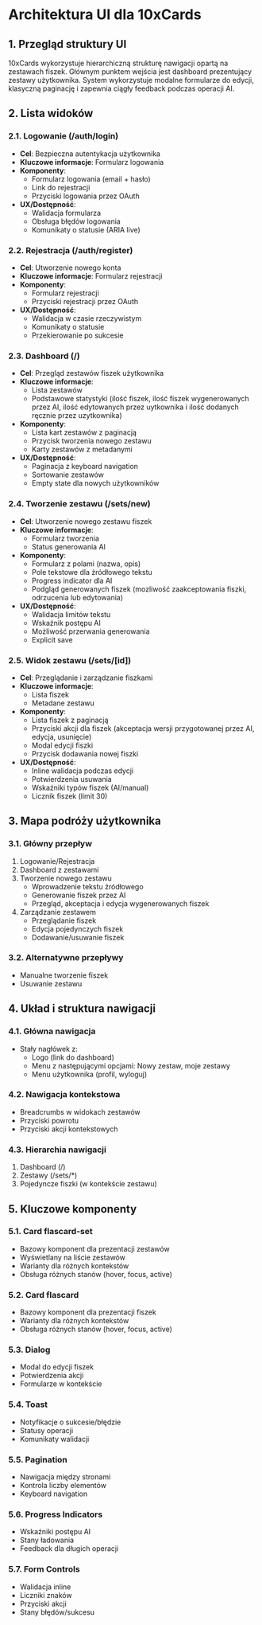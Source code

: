 # Architektura UI dla 10xCards

## 1. Przegląd struktury UI

10xCards wykorzystuje hierarchiczną strukturę nawigacji opartą na zestawach fiszek. Głównym punktem wejścia jest dashboard prezentujący zestawy użytkownika. System wykorzystuje modalne formularze do edycji, klasyczną paginację i zapewnia ciągły feedback podczas operacji AI.

## 2. Lista widoków

### 2.1. Logowanie (/auth/login)

- **Cel**: Bezpieczna autentykacja użytkownika
- **Kluczowe informacje**: Formularz logowania
- **Komponenty**:
  - Formularz logowania (email + hasło)
  - Link do rejestracji
  - Przyciski logowania przez OAuth
- **UX/Dostępność**:
  - Walidacja formularza
  - Obsługa błędów logowania
  - Komunikaty o statusie (ARIA live)

### 2.2. Rejestracja (/auth/register)

- **Cel**: Utworzenie nowego konta
- **Kluczowe informacje**: Formularz rejestracji
- **Komponenty**:
  - Formularz rejestracji
  - Przyciski rejestracji przez OAuth
- **UX/Dostępność**:
  - Walidacja w czasie rzeczywistym
  - Komunikaty o statusie
  - Przekierowanie po sukcesie

### 2.3. Dashboard (/)

- **Cel**: Przegląd zestawów fiszek użytkownika
- **Kluczowe informacje**:
  - Lista zestawów
  - Podstawowe statystyki (ilość fiszek, ilość fiszek wygenerowanych przez AI, ilość edytowanych przez uytkownika i ilość dodanych ręcznie przez uzytkownika)
- **Komponenty**:
  - Lista kart zestawów z paginacją
  - Przycisk tworzenia nowego zestawu
  - Karty zestawów z metadanymi
- **UX/Dostępność**:
  - Paginacja z keyboard navigation
  - Sortowanie zestawów
  - Empty state dla nowych użytkowników

### 2.4. Tworzenie zestawu (/sets/new)

- **Cel**: Utworzenie nowego zestawu fiszek
- **Kluczowe informacje**:
  - Formularz tworzenia
  - Status generowania AI
- **Komponenty**:
  - Formularz z polami (nazwa, opis)
  - Pole tekstowe dla źródłowego tekstu
  - Progress indicator dla AI
  - Podgląd generowanych fiszek (mozliwość zaakceptowania fiszki, odrzucenia lub edytowania)
- **UX/Dostępność**:
  - Walidacja limitów tekstu
  - Wskaźnik postępu AI
  - Możliwość przerwania generowania
  - Explicit save

### 2.5. Widok zestawu (/sets/[id])

- **Cel**: Przeglądanie i zarządzanie fiszkami
- **Kluczowe informacje**:
  - Lista fiszek
  - Metadane zestawu
- **Komponenty**:
  - Lista fiszek z paginacją
  - Przyciski akcji dla fiszek (akceptacja wersji przygotowanej przez AI, edycja, usunięcie)
  - Modal edycji fiszki
  - Przycisk dodawania nowej fiszki
- **UX/Dostępność**:
  - Inline walidacja podczas edycji
  - Potwierdzenia usuwania
  - Wskaźniki typów fiszek (AI/manual)
  - Licznik fiszek (limit 30)

## 3. Mapa podróży użytkownika

### 3.1. Główny przepływ

1. Logowanie/Rejestracja
2. Dashboard z zestawami
3. Tworzenie nowego zestawu
   - Wprowadzenie tekstu źródłowego
   - Generowanie fiszek przez AI
   - Przegląd, akceptacja i edycja wygenerowanych fiszek
4. Zarządzanie zestawem
   - Przeglądanie fiszek
   - Edycja pojedynczych fiszek
   - Dodawanie/usuwanie fiszek

### 3.2. Alternatywne przepływy

- Manualne tworzenie fiszek
- Usuwanie zestawu

## 4. Układ i struktura nawigacji

### 4.1. Główna nawigacja

- Stały nagłówek z:
  - Logo (link do dashboard)
  - Menu z następującymi opcjami: Nowy zestaw, moje zestawy
  - Menu użytkownika (profil, wyloguj)

### 4.2. Nawigacja kontekstowa

- Breadcrumbs w widokach zestawów
- Przyciski powrotu
- Przyciski akcji kontekstowych

### 4.3. Hierarchia nawigacji

1. Dashboard (/)
2. Zestawy (/sets/\*)
3. Pojedyncze fiszki (w kontekście zestawu)

## 5. Kluczowe komponenty

### 5.1. Card flascard-set

- Bazowy komponent dla prezentacji zestawów
- Wyświetlany na liście zestawów
- Warianty dla różnych kontekstów
- Obsługa różnych stanów (hover, focus, active)

### 5.2. Card flascard

- Bazowy komponent dla prezentacji fiszek
- Warianty dla różnych kontekstów
- Obsługa różnych stanów (hover, focus, active)

### 5.3. Dialog

- Modal do edycji fiszek
- Potwierdzenia akcji
- Formularze w kontekście

### 5.4. Toast

- Notyfikacje o sukcesie/błędzie
- Statusy operacji
- Komunikaty walidacji

### 5.5. Pagination

- Nawigacja między stronami
- Kontrola liczby elementów
- Keyboard navigation

### 5.6. Progress Indicators

- Wskaźniki postępu AI
- Stany ładowania
- Feedback dla długich operacji

### 5.7. Form Controls

- Walidacja inline
- Liczniki znaków
- Przyciski akcji
- Stany błędów/sukcesu

